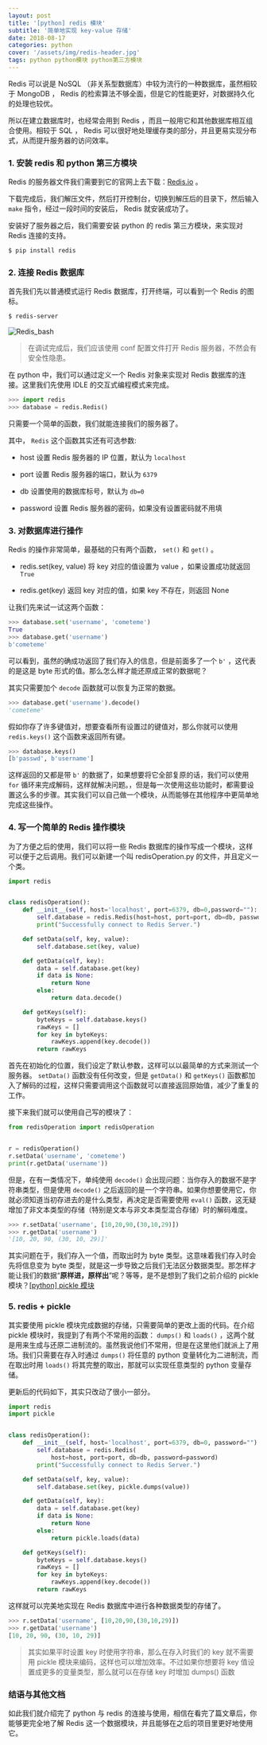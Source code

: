 ```yaml
---
layout: post
title: '[python] redis 模块'
subtitle: '简单地实现 key-value 存储'
date: 2018-08-17
categories: python
cover: '/assets/img/redis-header.jpg'
tags: python python模块 python第三方模块
---
```


Redis 可以说是 NoSQL （非关系型数据库）中较为流行的一种数据库，虽然相较于 MongoDB ， Redis 的检索算法不够全面，但是它的性能更好，对数据持久化的处理也较优。

所以在建立数据库时，也经常会用到 Redis ，而且一般用它和其他数据库相互组合使用。相较于 SQL ， Redis 可以很好地处理缓存类的部分，并且更易实现分布式，从而提升服务器的访问效率。

### 1. 安装 redis 和 python 第三方模块

Redis 的服务器文件我们需要到它的官网上去下载：[Redis.io](https://redis.io) 。

下载完成后，我们解压文件，然后打开控制台，切换到解压后的目录下，然后输入 `make` 指令，经过一段时间的安装后， Redis 就安装成功了。

安装好了服务器之后，我们需要安装 python 的 redis 第三方模块，来实现对 Redis 连接的支持。

```bash
$ pip install redis
```

### 2. 连接 Redis 数据库

首先我们先以普通模式运行 Redis 数据库，打开终端，可以看到一个 Redis 的图标。

```bash
$ redis-server
```

![Redis_bash](/assets/screenshot/redis-1.png)

> 在调试完成后，我们应该使用 conf 配置文件打开 Redis 服务器，不然会有安全性隐患。

在 python 中，我们可以通过定义一个 Redis 对象来实现对 Redis 数据库的连接。这里我们先使用 IDLE 的交互式编程模式来完成。

```python
>>> import redis
>>> database = redis.Redis()
```

只需要一个简单的函数，我们就能连接我们的服务器了。

其中， `Redis` 这个函数其实还有可选参数:

-   host
    设置 Redis 服务器的 IP 位置，默认为 `localhost`

-   port
    设置 Redis 服务器的端口，默认为 `6379`

-   db
    设置使用的数据库标号，默认为 `db=0`

-   password
    设置 Redis 服务器的密码，如果没有设置密码就不用填

### 3. 对数据库进行操作

Redis 的操作非常简单，最基础的只有两个函数， `set()` 和 `get()` 。

-   redis.set(key, value)
    将 key 对应的值设置为 value ，如果设置成功就返回 `True`

-   redis.get(key)
    返回 key 对应的值，如果 key 不存在，则返回 None

让我们先来试一试这两个函数：

```python
>>> database.set('username', 'cometeme')
True
>>> database.get('username')
b'cometeme'
```

可以看到，虽然的确成功返回了我们存入的信息，但是前面多了一个 `b'` ，这代表的是这是 byte 形式的值。那么怎么样才能还原成正常的数据呢？

其实只需要加个 `decode` 函数就可以恢复为正常的数据。

```python
>>> database.get('username').decode()
'cometeme'
```

假如你存了许多键值对，想要查看所有设置过的键值对，那么你就可以使用 `redis.keys()` 这个函数来返回所有键。

```python
>>> database.keys()
[b'passwd', b'username']
```

这样返回的又都是带 `b'` 的数据了，如果想要将它全部复原的话，我们可以使用 `for` 循环来完成解码，这样就解决问题。，但是每一次使用这些功能时，都需要设置这么多的步骤。其实我们可以自己做一个模块，从而能够在其他程序中更简单地完成这些操作。

### 4. 写一个简单的 Redis 操作模块

为了方便之后的使用，我们可以将一些 Redis 数据库的操作写成一个模块，这样可以便于之后调用。我们可以新建一个叫 redisOperation.py 的文件，并且定义一个类。

```python
import redis


class redisOperation():
    def __init__(self, host='localhost', port=6379, db=0,password=""):
        self.database = redis.Redis(host=host, port=port, db=db, password=password)
        print("Successfully connect to Redis Server.")

    def setData(self, key, value):
        self.database.set(key, value)

    def getData(self, key):
        data = self.database.get(key)
        if data is None:
            return None
        else:
            return data.decode()

    def getKeys(self):
        byteKeys = self.database.keys()
        rawKeys = []
        for key in byteKeys:
            rawKeys.append(key.decode())
        return rawKeys
```

首先在初始化的位置，我们设定了默认参数，这样可以以最简单的方式来测试一个服务器。 `setData()` 函数没有任何改变，但是 `getData()` 和 `getKeys()` 函数都加入了解码的过程，这样只需要调用这个函数就可以直接返回原始值，减少了重复的工作。

接下来我们就可以使用自己写的模块了：

```python
from redisOperation import redisOperation


r = redisOperation()
r.setData('username', 'cometeme')
print(r.getData('username'))
```

但是，在有一类情况下，单纯使用 `decode()` 会出现问题：当你存入的数据不是字符串类型，但是使用 `decode()` 之后返回的是一个字符串。如果你想要使用它，你就必须知道当初存进去的是什么类型，再决定是否需要使用 `eval()` 函数，这无疑增加了非文本类型的存储（特别是文本与非文本类型混合存储）时的解码难度。

```python
>>> r.setData('username', [10,20,90,(30,10,29)])
>>> r.getData('username')
'[10, 20, 90, (30, 10, 29)]'
```

其实问题在于，我们存入一个值，而取出时为 byte 类型。这意味着我们存入时会先将信息变为 byte 类型，就是这一步导致之后我们无法区分数据类型。那怎样才能让我们的数据“**原样进，原样出**”呢？等等，是不是想到了我们之前介绍的 pickle 模块？[[python] pickle 模块](/python/2018/08/python-pickle模块.html)

### 5. redis + pickle

其实要使用 pickle 模块完成数据的存储，只需要简单的更改上面的代码。在介绍 pickle 模块时，我提到了有两个不常用的函数： `dumps()` 和 `loads()` ，这两个就是用来生成与还原二进制流的。虽然我说他们不常用，但是在这里他们就派上了用场。我们只需要在存入时通过 `dumps()` 将任意的 python 变量转化为二进制流，而在取出时用 `loads()` 将其完整的取出，那就可以实现任意类型的 python 变量存储。

更新后的代码如下，其实只改动了很小一部分。

```python
import redis
import pickle


class redisOperation():
    def __init__(self, host='localhost', port=6379, db=0, password=""):
        self.database = redis.Redis(
            host=host, port=port, db=db, password=password)
        print("Successfully connect to Redis Server.")

    def setData(self, key, value):
        self.database.set(key, pickle.dumps(value))

    def getData(self, key):
        data = self.database.get(key)
        if data is None:
            return None
        else:
            return pickle.loads(data)

    def getKeys(self):
        byteKeys = self.database.keys()
        rawKeys = []
        for key in byteKeys:
            rawKeys.append(key.decode())
        return rawKeys
```

这样就可以完美地实现在 Redis 数据库中进行各种数据类型的存储了。

```python
>>> r.setData('username', [10,20,90,(30,10,29)])
>>> r.getData('username')
[10, 20, 90, (30, 10, 29)]
```

> 其实如果平时设置 key 时使用字符串，那么在存入时我们的 key 就不需要用 pickle 模块来编码，这样也可以增加效率。不过如果你想要将 key 值设置成更多的变量类型，那么就可以在存储 key 时增加 dumps() 函数

### 结语与其他文档

如此我们就介绍完了 python 与 redis 的连接与使用，相信在看完了篇文章后，你能够更完全地了解 Redis 这一个数据模块，并且能够在之后的项目里更好地使用它。
